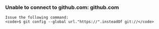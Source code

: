 ### Unable to connect to github.com: github.com
    Issue the following command:
    <code>$ git config --global url."https://".insteadOf git://</code>